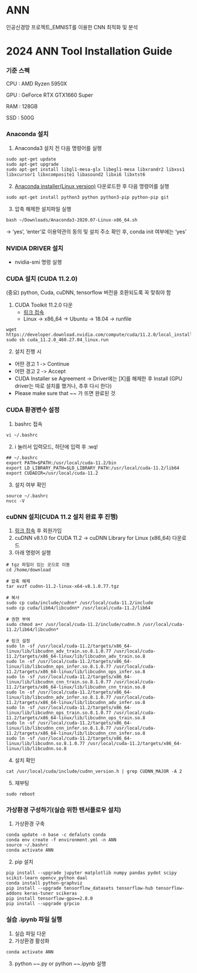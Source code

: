 # ANN
인공신경망 프로젝트_EMNIST를 이용한 CNN 최적화 및 분석
# 2024 ANN Tool Installation Guide

### 기준 스펙 
CPU : AMD Ryzen 5950X 

GPU : GeForce RTX GTX1660 Super

RAM : 128GB

SSD : 500G

### Anaconda 설치
1. Anaconda3 설치 전 다음 명령어를 실행
```
sudo apt-get update
sudo apt-get upgrade   
sudo apt-get install libgl1-mesa-glx libegl1-mesa libxrandr2 libxss1 libxcursor1 libxcomposite1 libasound2 libxi6 libxtst6
```
2. [Anaconda installer(Linux version)](https://repo.anaconda.com/archive/Anaconda3-2020.07-Linux-x86_64.sh) 다운로드한 후 다음 명령어를 실행 
```
sudo apt-get install python3 python python3-pip python-pip git
```
3. 압축 해제한 설치파일 실행
```
bash ~/Downloads/Anaconda3-2020.07-Linux-x86_64.sh
```
-> ‘yes’, ‘enter’로 이용약관의 동의 및 설치 주소 확인 후, conda init 여부에는 ‘yes’

### NVIDIA DRIVER 설치
- nvidia-smi 명령 실행

### CUDA 설치 (CUDA 11.2.0)
(중요) python, Cuda, cuDNN, tensorflow 버전을 호환되도록 꼭 맞춰야 함
1. CUDA Toolkit 11.2.0 다운
   - [링크 접속](https://developer.nvidia.com/cuda-11.2.0-download-archive)
   - Linux -> x86_64 -> Ubuntu -> 18.04 -> runfile
```
wget https://developer.download.nvidia.com/compute/cuda/11.2.0/local_installers/cuda_11.2.0_460.27.04_linux.run
sudo sh cuda_11.2.0_460.27.04_linux.run
```
2. 설치 진행 시
* 어떤 경고 1 -> Continue
* 어떤 경고 2 -> Accept
* CUDA Installer se Agreement -> Driver에는 [X]를 해제한 후 Install (GPU driver는 따로 설치를 했거나, 추후 다시 한다)
* Please make sure that ~~ 가 뜨면 완료된 것

### CUDA 환경변수 설정
1. bashrc 접속
```
vi ~/.bashrc
```
2. i 눌러서 입력모드, 하단에 입력 후 :wq!
```
## ~/.bashrc
export PATH=$PATH:/usr/local/cuda-11.2/bin
export LD_LIBRARY_PATH=$LD_LIBRARY_PATH:/usr/local/cuda-11.2/lib64
export CUDADIR=/usr/local/cuda-11.2
```
3. 설치 여부 확인
```
source ~/.bashrc
nvcc -V
```

### cuDNN 설치(CUDA 11.2 설치 완료 후 진행)
1. [링크 접속](https://developer.nvidia.com/rdp/cudnn-archive) 후 회원가입
2. cuDNN v8.1.0 for CUDA 11.2 -> cuDNN Library for Linux (x86_64) 다운로드
3. 아래 명령어 실행
```
# tgz 파일이 있는 곳으로 이동
cd /home/download 

# 압축 해제
tar xvzf cudnn-11.2-linux-x64-v8.1.0.77.tgz

# 복사
sudo cp cuda/include/cudnn* /usr/local/cuda-11.2/include
sudo cp cuda/lib64/libcudnn* /usr/local/cuda-11.2/lib64

# 권한 부여
sudo chmod a+r /usr/local/cuda-11.2/include/cudnn.h /usr/local/cuda-11.2/lib64/libcudnn*

# 링크 설정
sudo ln -sf /usr/local/cuda-11.2/targets/x86_64-linux/lib/libcudnn_adv_train.so.8.1.0.77 /usr/local/cuda-11.2/targets/x86_64-linux/lib/libcudnn_adv_train.so.8
sudo ln -sf /usr/local/cuda-11.2/targets/x86_64-linux/lib/libcudnn_ops_infer.so.8.1.0.77 /usr/local/cuda-11.2/targets/x86_64-linux/lib/libcudnn_ops_infer.so.8
sudo ln -sf /usr/local/cuda-11.2/targets/x86_64-linux/lib/libcudnn_cnn_train.so.8.1.0.77 /usr/local/cuda-11.2/targets/x86_64-linux/lib/libcudnn_cnn_train.so.8
sudo ln -sf /usr/local/cuda-11.2/targets/x86_64-linux/lib/libcudnn_adv_infer.so.8.1.0.77 /usr/local/cuda-11.2/targets/x86_64-linux/lib/libcudnn_adv_infer.so.8
sudo ln -sf /usr/local/cuda-11.2/targets/x86_64-linux/lib/libcudnn_ops_train.so.8.1.0.77 /usr/local/cuda-11.2/targets/x86_64-linux/lib/libcudnn_ops_train.so.8
sudo ln -sf /usr/local/cuda-11.2/targets/x86_64-linux/lib/libcudnn_cnn_infer.so.8.1.0.77 /usr/local/cuda-11.2/targets/x86_64-linux/lib/libcudnn_cnn_infer.so.8
sudo ln -sf /usr/local/cuda-11.2/targets/x86_64-linux/lib/libcudnn.so.8.1.0.77 /usr/local/cuda-11.2/targets/x86_64-linux/lib/libcudnn.so.8
```
4. 설치 확인
```
cat /usr/local/cuda/include/cudnn_version.h | grep CUDNN_MAJOR -A 2
```
5. 재부팅
```
sudo reboot
```

### 가상환경 구성하기(실습 위한 텐서플로우 설치)
1. 가상환경 구축
```
conda update -n base -c defaluts conda
conda env create -f environment.yml -n ANN
source ~/.bashrc
conda activate ANN
```
2. pip 설치
```
pip install --upgrade jupyter matplotlib numpy pandas pydot scipy scikit-learn opencv_python daal 
conda install python-graphviz
pip install --upgrade tensorflow_datasets tensorflow-hub tensorflow-addons keras-tuner scikeras
pip install tensorflow-gpu==2.8.0
pip install --upgrade grpcio
```

### 실습 .ipynb 파일 실행
1. 실습 파일 다운
2. 가상환경 활성화
```
conda activate ANN
```
3. python ~~.py or python ~~.ipynb 실행
